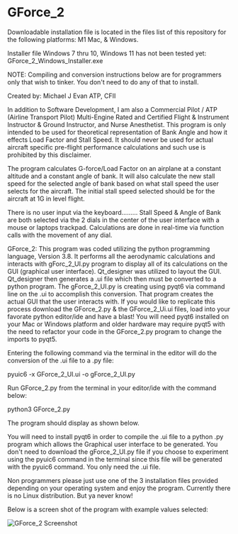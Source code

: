 # GForce_2

Downloadable installation file is located in the files list of this repository for the following platforms: M1 Mac, & Windows.

Installer file Windows 7 thru 10, Windows 11 has not been tested yet: GForce_2_Windows_Installer.exe

NOTE: Compiling and conversion instructions below are for programmers only that wish to tinker. You don't need to do any of that to install.

Created by: Michael J Evan ATP, CFII                                                           

In addition to Software Development, I am also a Commercial Pilot / ATP (Airline Transport Pilot) Multi-Engine Rated and
Certified Flight & Instrument Instructor & Ground Instructor, and Nurse Anesthetist. This program is only intended to be used for theoretical representation of Bank Angle and how it effects Load Factor and Stall Speed. It should never be used for actual aircraft specific pre-flight performance calculations and such use is prohibited
by this disclaimer.

The program calculates G-force/Load Factor on an airplane at a constant altitude and a constant angle of bank. It will also calculate the new stall speed for the selected angle of bank based on what stall speed the user selects for the aircraft. The initial stall speed selected should be for the aircraft at 1G in level flight.

There is no user input via the keyboard......... Stall Speed & Angle of Bank are both selected via the 2 dials in the center of the user interface with a mouse or laptops trackpad.  Calculations are done in real-time via function calls with the movement of any dial.

GForce_2: This program was coded utilizing the python programming language, Version 3.8. It performs all the aerodynamic calculations and interacts with gForc_2_UI.py program to display all of its calculations on the GUI (graphical user interface). Qt_designer was utilized to layout the GUI. Qt_designer then generates a .ui file which then must be converted to a python program. The gForce_2_UI.py is creating using pyqt6 via command line on the .ui to accomplish this conversion. That program creates the actual GUI that the user interacts with. If you would like to replicate this process download the GForce_2.py & the GForce_2_Ui.ui files, load into your favorate python editor/ide and have a blast! You will need pyqt6 installed on your Mac or Windows platform and older hardware may require pyqt5 with the need to refactor your code in the GForce_2.py program to change the imports to pyqt5.

Entering the following command via the terminal in the editor will do the conversion of the .ui file to a .py file:

pyuic6 -x GForce_2_UI.ui -o gForce_2_UI.py

Run GForce_2.py from the terminal in your editor/ide with the command below:

python3 GForce_2.py

The program should display as shown below.

You will need to install pyqt6 in order to compile the .ui file to a python .py program which allows the Graphical user interface to be generated. You don't need to download the gForce_2_UI.py file if you choose to experiment using the pyuic6 command in the terminal since this file will be generated with the pyuic6 command. You only need the .ui file.

Non programmers please just use one of the 3 installation files provided depending on your operating system and enjoy the program. Currently there is no Linux distribution. But ya never know!

Below is a screen shot of the program with example values selected:

![GForce_2 Screenshot](https://user-images.githubusercontent.com/49410936/165987633-46618654-ad2a-499e-8179-9ac31cacb54b.png)

